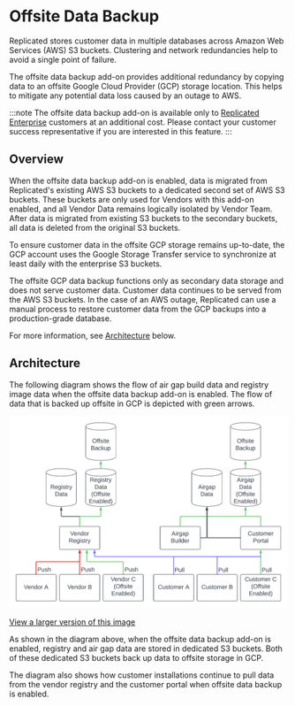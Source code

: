 # Offsite Data Backup

Replicated stores customer data in multiple databases across Amazon Web
Services (AWS) S3 buckets. Clustering and network redundancies help to avoid a
single point of failure.

The offsite data backup add-on provides additional redundancy by copying data to
an offsite Google Cloud Provider (GCP) storage location. This helps to mitigate
any potential data loss caused by an outage to AWS.

:::note
The offsite data backup add-on is available only to [Replicated Enterprise](https://www.replicated.com/pricing/) customers at an additional cost. Please contact your customer success representative if you are interested in this feature. 
:::

## Overview

When the offsite data backup add-on is enabled, data is migrated from Replicated's existing AWS S3 buckets to a dedicated second set of AWS S3 buckets. These buckets are only used for Vendors with this add-on enabled, and all Vendor Data remains logically isolated by Vendor Team. After data is migrated from existing S3 buckets to the secondary buckets,
all data is deleted from the original S3 buckets.

To ensure customer data in the offsite GCP storage remains up-to-date, the GCP
account uses the Google Storage Transfer service to synchronize at least daily with the
enterprise S3 buckets.

The offsite GCP data backup functions only as secondary data storage and does not serve customer
data. Customer data continues to be served from the AWS S3 buckets. In the case of an AWS outage, Replicated can use a manual
process to restore customer data from the GCP backups into a production-grade database.

For more information, see [Architecture](#architecture) below.

## Architecture

The following diagram shows the flow of air gap build data and registry image data
when the offsite data backup add-on is enabled. The flow of data that is backed
up offsite in GCP is depicted with green arrows.

![architecture of offsite data storage with the offsite data backup add-on](../../static/images/offsite-backup.png)

[View a larger version of this image](../../static/images/offsite-backup.png)

As shown in the diagram above, when the offsite data backup add-on is enabled,
registry and air gap data are stored in dedicated S3 buckets. Both of
these dedicated S3 buckets back up data to offsite storage in GCP.

The diagram also shows how customer installations continue to pull data from the
vendor registry and the customer portal when offsite data backup is enabled.
